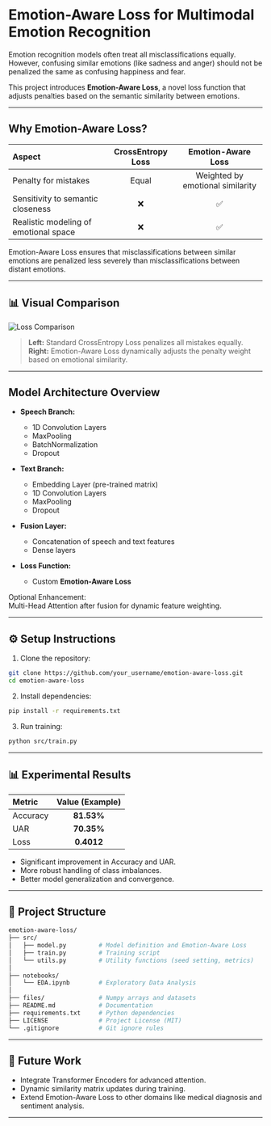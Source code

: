 <!-- # Emotion-Aware Loss for Multimodal Emotion Recognition

A novel approach to enhance emotion recognition models by introducing a **semantic-aware custom loss function**, improving robustness when dealing with semantically similar emotional classes.

---

## 📚 Problem Statement

Emotion recognition from **multimodal inputs** (speech and text) often faces challenges due to the semantic closeness of emotional classes.  
For example:
- Confusing *anger* and *sadness* is more acceptable than confusing *happiness* and *sadness*.

Traditional loss functions (like categorical cross-entropy) treat all mistakes equally, which is not ideal for such tasks.

---

## 🌟 Our Contribution: Emotion-Aware Loss

We propose a **custom loss function** called **Emotion-Aware Loss**, which dynamically adjusts the penalty based on the similarity between emotional classes.

✅ Misclassifications between similar emotions are penalized less.  
✅ Dissimilar confusions are penalized more.

---

## 🧩 Key Components

### 1. Similarity Matrix

We define a **custom similarity matrix** between emotions based on semantic relationships:

| Emotion    | Anger | Surprise | Happiness | Sadness | Neutral |
|------------|:-----:|:--------:|:---------:|:-------:|:-------:|
| **Anger**     | 1.0   | 0.5      | 0.2       | 0.6     | 0.3     |
| **Surprise**  | 0.5   | 1.0      | 0.6       | 0.4     | 0.5     |
| **Happiness** | 0.2   | 0.6      | 1.0       | 0.2     | 0.5     |
| **Sadness**   | 0.6   | 0.4      | 0.2       | 1.0     | 0.5     |
| **Neutral**   | 0.3   | 0.5      | 0.5       | 0.5     | 1.0     |

> The closer two emotions are, the higher their similarity score.

---

### 2. Modified Loss Function

Instead of the standard Categorical Crossentropy, we redefine the loss as:

Emotion-Aware Weighted Loss = CrossEntropy × Similarity(y_true, y_pred)


Thus:
- Confusing similar classes = small penalty
- Confusing distant classes = higher penalty

---

## Model Architecture

A **Multimodal Fusion Network** combining speech and text modalities:

- **Speech Branch**:  
  - 1D Convolutions (Conv1D)
  - MaxPooling
  - BatchNormalization
  - Dropout
  
- **Text Branch**:  
  - Embedding Layer
  - Conv1D (instead of Conv2D for better sequence modeling)
  - MaxPooling
  - Dropout

- **Fusion Layer**:  
  - Concatenation
  - Dense layers
  - Softmax output for 5 emotional classes

- **Attention Layer** *(Optional enhancement)*:
  - Multi-Head Attention or Simple Self-Attention after fusion for dynamic feature weighting.

---

## ⚙️ Experimental Setup

- **Dataset**:  
  Preprocessed multimodal dataset (speech features + tokenized and padded texts)

- **Cross-validation**:  
  5-Fold Stratified CV for robust evaluation

- **Metrics**:  
  - Accuracy
  - UAR (Unweighted Average Recall)
  - Cross-Entropy Loss

- **Optimization**:  
  - Adam Optimizer
  - EarlyStopping on validation accuracy

---

## 📊 Results

**With Emotion-Aware Loss:**
- Higher accuracy across folds
- Improved UAR (more balanced performance across classes)
- Lower average loss (better training stability)

| Metric                | Value (Example) |
|------------------------|:---------------:|
| Average Accuracy       | **82.53%**      |
| Average UAR            | **70.35%**      |
| Average Loss           | **0.4012**      |

---

## 📈 Conclusion

Introducing **Emotion-Aware Loss** in multimodal emotion recognition:
- Makes the model **more tolerant to semantically close mistakes**.
- Enhances both **accuracy** and **generalization**.
- Provides a **robust framework** for any classification task with similar class overlaps.

---

## 🛠 Project Structure

```bash
├── src/                    # Source code
│   ├── model.py            # Model definition and loss function
│   ├── train.py            # Training script
│   ├── utils.py            # Helper functions (seed, metrics, etc.)
│
├── notebooks/              # Notebooks for exploratory data analysis
│   └── EDA.ipynb
│
├── README.md               # Project documentation (this file)
├── requirements.txt        # Dependencies list
├── LICENSE                 # License (e.g., MIT)
└── .gitignore              # Ignored files/folders -->
# Emotion-Aware Loss for Multimodal Emotion Recognition

Emotion recognition models often treat all misclassifications equally. However, confusing similar emotions (like sadness and anger) should not be penalized the same as confusing happiness and fear.

This project introduces **Emotion-Aware Loss**, a novel loss function that adjusts penalties based on the semantic similarity between emotions.

---

## Why Emotion-Aware Loss?

| Aspect | CrossEntropy Loss | Emotion-Aware Loss |
|:------|:-----------------:|:------------------:|
| Penalty for mistakes | Equal | Weighted by emotional similarity |
| Sensitivity to semantic closeness | ❌ | ✅ |
| Realistic modeling of emotional space | ❌ | ✅ |

Emotion-Aware Loss ensures that misclassifications between similar emotions are penalized less severely than misclassifications between distant emotions.

---

## 📊 Visual Comparison

![Loss Comparison](assets/picture2.png)

> **Left:** Standard CrossEntropy Loss penalizes all mistakes equally.  
> **Right:** Emotion-Aware Loss dynamically adjusts the penalty weight based on emotional similarity.

---

## Model Architecture Overview

- **Speech Branch:**
  - 1D Convolution Layers
  - MaxPooling
  - BatchNormalization
  - Dropout

- **Text Branch:**
  - Embedding Layer (pre-trained matrix)
  - 1D Convolution Layers
  - MaxPooling
  - Dropout

- **Fusion Layer:**
  - Concatenation of speech and text features
  - Dense layers

- **Loss Function:**
  - Custom **Emotion-Aware Loss**

Optional Enhancement:  
Multi-Head Attention after fusion for dynamic feature weighting.

---

## ⚙️ Setup Instructions

1. Clone the repository:
```bash
git clone https://github.com/your_username/emotion-aware-loss.git
cd emotion-aware-loss
```

2. Install dependencies:
```bash
pip install -r requirements.txt
```

3. Run training:
```bash
python src/train.py
```

---

## 📊 Experimental Results

| Metric   | Value (Example) |
|:---------|:---------------:|
| Accuracy | **81.53%**       |
| UAR      | **70.35%**       |
| Loss     | **0.4012**       |

- Significant improvement in Accuracy and UAR.
- More robust handling of class imbalances.
- Better model generalization and convergence.

---

## 📆 Project Structure

```bash
emotion-aware-loss/
├── src/
│   ├── model.py         # Model definition and Emotion-Aware Loss
│   ├── train.py         # Training script
│   └── utils.py         # Utility functions (seed setting, metrics)
│
├── notebooks/
│   └── EDA.ipynb        # Exploratory Data Analysis
│
├── files/               # Numpy arrays and datasets
├── README.md            # Documentation
├── requirements.txt     # Python dependencies
├── LICENSE              # Project License (MIT)
└── .gitignore           # Git ignore rules
```

---

## 🚀 Future Work

- Integrate Transformer Encoders for advanced attention.
- Dynamic similarity matrix updates during training.
- Extend Emotion-Aware Loss to other domains like medical diagnosis and sentiment analysis.

---

